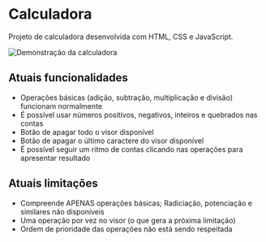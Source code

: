 # Calculadora
Projeto de calculadora desenvolvida com HTML, CSS e JavaScript.

![Demonstração da calculadora](https://media-exp1.licdn.com/dms/image/C4D22AQH2aE9SyJTZBA/feedshare-shrink_800/0/1653870634092?e=1657756800&v=beta&t=5zpXOSrx-5J2ZNVOVTGwVz7yVxWjTloKi_HhlbVO7fE)

## Atuais funcionalidades
- Operações básicas (adição, subtração, multiplicação e divisão) funcionam normalmente
- É possível usar números positivos, negativos, inteiros e quebrados nas contas
- Botão de apagar todo o visor disponível
- Botão de apagar o último caractere do visor disponível
- É possível seguir um ritmo de contas clicando nas operações para apresentar resultado
## Atuais limitações
- Compreende APENAS operações básicas; Radiciação, potenciação e similares não disponíveis
- Uma operação por vez no visor (o que gera a próxima limitação)
- Ordem de prioridade das operações não está sendo respeitada

